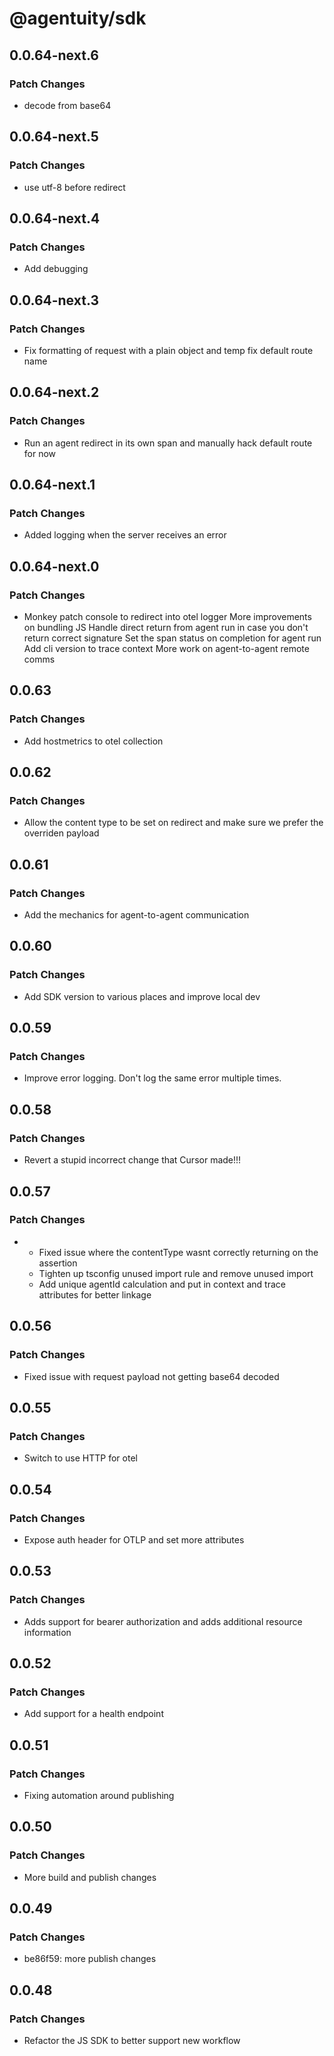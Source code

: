 # @agentuity/sdk

## 0.0.64-next.6

### Patch Changes

- decode from base64

## 0.0.64-next.5

### Patch Changes

- use utf-8 before redirect

## 0.0.64-next.4

### Patch Changes

- Add debugging

## 0.0.64-next.3

### Patch Changes

- Fix formatting of request with a plain object and temp fix default route name

## 0.0.64-next.2

### Patch Changes

- Run an agent redirect in its own span and manually hack default route for now

## 0.0.64-next.1

### Patch Changes

- Added logging when the server receives an error

## 0.0.64-next.0

### Patch Changes

- Monkey patch console to redirect into otel logger
  More improvements on bundling JS
  Handle direct return from agent run in case you don't return correct signature
  Set the span status on completion for agent run
  Add cli version to trace context
  More work on agent-to-agent remote comms

## 0.0.63

### Patch Changes

- Add hostmetrics to otel collection

## 0.0.62

### Patch Changes

- Allow the content type to be set on redirect and make sure we prefer the overriden payload

## 0.0.61

### Patch Changes

- Add the mechanics for agent-to-agent communication

## 0.0.60

### Patch Changes

- Add SDK version to various places and improve local dev

## 0.0.59

### Patch Changes

- Improve error logging. Don't log the same error multiple times.

## 0.0.58

### Patch Changes

- Revert a stupid incorrect change that Cursor made!!!

## 0.0.57

### Patch Changes

- - Fixed issue where the contentType wasnt correctly returning on the assertion
  - Tighten up tsconfig unused import rule and remove unused import
  - Add unique agentId calculation and put in context and trace attributes for better linkage

## 0.0.56

### Patch Changes

- Fixed issue with request payload not getting base64 decoded

## 0.0.55

### Patch Changes

- Switch to use HTTP for otel

## 0.0.54

### Patch Changes

- Expose auth header for OTLP and set more attributes

## 0.0.53

### Patch Changes

- Adds support for bearer authorization and adds additional resource information

## 0.0.52

### Patch Changes

- Add support for a health endpoint

## 0.0.51

### Patch Changes

- Fixing automation around publishing

## 0.0.50

### Patch Changes

- More build and publish changes

## 0.0.49

### Patch Changes

- be86f59: more publish changes

## 0.0.48

### Patch Changes

- Refactor the JS SDK to better support new workflow

